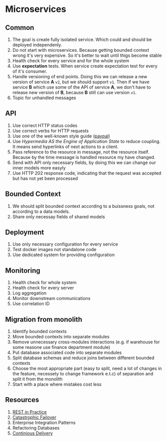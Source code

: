 # Microservices

## Common
1. The goal is create fully isolated service. Which could and should be deployed independenly.
1. Do not start with microservices. Because getting bounded context wrong it's very expensive. So it's better to wait until thigs become stable
1. Health check for every service and for the whole system
1. Use **expectation** tests. When service create expectation test for every of it's consumer.
1. Handle versioning of end points. Doing this we can release a new version of service **A** `v2`, but we should support `v1`. Then if we have service **B** which use some of the API of service **A**, we don’t have to release new version of **B**, because **B** still can use version `v1`.
1. Topic for unhandled messages

## API
1. Use correct HTTP status codes
1. Use correct verbs for HTTP requests
1. Use one of the well-known style guide ([paypal](https://github.com/paypal/api-standards/blob/master/api-style-guide.md))
1. Use _Hypermedia AS the Engine of Application State_ to reduce coupling. It means send hyperlinks of next actions to a client.
1. Pass reference to the resource in message, not the resource itself. Because by the time message is handled resource my have changed.
1. Send with API only necessary fields, by doing this we can change our inner models more easyly
1. Use HTTP 202 response code, indicating that the request was accepted but has not yet been processed

## Bounded Context
1. We should split bounded context according to a buissness goals, not according to a data models.
1. Share only necessay fields of shared models

## Deployment
1. Use only necessary configuration for every service
1. Test docker images not standalone code
1. Use dedicated system for providing configuration

## Monitoring
1. Health check for whole system
1. Health check for every server
1. Log aggregation
1. Monitor downstream communications
1. Use correlation ID

## Migration from monolith
1. Identify bounded contexts
1. Move bounded contexts into separate modules
1. Remove unnecessary cross-modules interactions (e.g. if warehouse for some reasone use finance department module)
1. Put database associated code into separate modules
1. Split database schemas and reduce joins between different bounded contexts
1. Choose the most appropriate part (easy to split, need a lot of changes in the feature, necessety to change framework e.t.c) of separation and split it from the monolith
1. Start with a place where mistakes cost less

## Resources
1. [REST in Practice](http://shop.oreilly.com/product/9780596805838.do)
1. [Catastrophic Failover](https://martinfowler.com/bliki/CatastrophicFailover.html)
1. Enterprise Integration Patterns
1. Refactoring Databases
1. [Continious Delivery](https://www.amazon.com/Continuous-Delivery-Deployment-Automation-Addison-Wesley/dp/0321601912)
